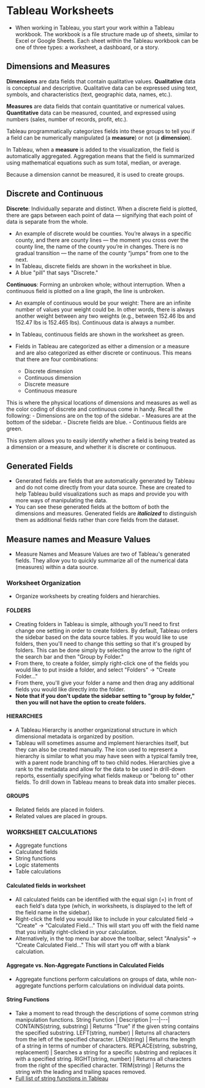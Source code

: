 # Tableau Worksheets

  - When working in Tableau, you start your work within a Tableau workbook. The workbook is a file structure made up of sheets, similar to Excel or Google Sheets. Each sheet within the Tableau workbook can be one of three types: a worksheet, a dashboard, or a story.

## Dimensions and Measures
**Dimensions** are data fields that contain qualitative values. **Qualitative** data is conceptual and descriptive. Qualitative data can be expressed using text, symbols, and characteristics (text, geographic data, names, etc.).

**Measures** are data fields that contain quantitative or numerical values. **Quantitative** data can be measured, counted, and expressed using numbers (sales, number of records, profit, etc.).

Tableau programmatically categorizes fields into these groups to tell you if a field can be numerically manipulated (a **measure**) or not (a **dimension**). 

In Tableau, when a **measure** is added to the visualization, the field is automatically aggregated. Aggregation means that the field is summarized using mathematical equations such as sum total, median, or average. 

Because a dimension cannot be measured, it is used to create groups.

## Discrete and Continuous

  **Discrete**: Individually separate and distinct. When a discrete field is plotted, there are gaps between each point of data — signifying that each point of data is separate from the whole.
  - An example of discrete would be counties. You’re always in a specific county, and there are county lines — the moment you cross over the county line, the name of the county you’re in changes. There is no gradual transition — the name of the county “jumps” from one to the next.
  - In Tableau, discrete fields are shown in the worksheet in blue.
  - A blue "pill" that says "Discrete."

  **Continuous**: Forming an unbroken whole; without interruption. When a continuous field is plotted on a line graph, the line is unbroken.

  - An example of continuous would be your weight: There are an infinite number of values your weight could be. In other words, there is always another weight between any two weights (e.g., between 152.46 lbs and 152.47 lbs is 152.465 lbs). Continuous data is always a number.
  - In Tableau, continuous fields are shown in the worksheet as green.

  - Fields in Tableau are categorized as either a dimension or a measure and are also categorized as either discrete or continuous. This means that there are four combinations:

    - Discrete dimension
    - Continuous dimension
    - Discrete measure
    - Continuous measure
  
  This is where the physical locations of dimensions and measures as well as the color coding of discrete and continuous come in handy. Recall the following:
    - Dimensions are on the top of the sidebar.
    - Measures are at the bottom of the sidebar.
    - Discrete fields are blue.
    - Continuous fields are green.

  This system allows you to easily identify whether a field is being treated as a dimension or a measure, and whether it is discrete or continuous.
  
## Generated Fields
  - Generated fields are fields that are automatically generated by Tableau and do not come directly from your data source. These are created to help Tableau build visualizations such as maps and provide you with more ways of manipulating the data.
  - You can see these generated fields at the bottom of both the dimensions and measures. Generated fields are **_italicized_** to distinguish them as additional fields rather than core fields from the dataset.

## Measure names and Measure Values
  - Measure Names and Measure Values are two of Tableau's generated fields. They allow you to quickly summarize all of the numerical data (measures) within a data source.

### Worksheet Organization
  - Organize worksheets by creating folders and hierarchies.

#### FOLDERS
  - Creating folders in Tableau is simple, although you'll need to first change one setting in order to create folders. By default, Tableau orders the sidebar based on the data source tables. If you would like to use folders, then you'll need to change this setting so that it's grouped by folders. This can be done simply by selecting the arrow to the right of the search bar and then "Group by Folder."
  - From there, to create a folder, simply right-click one of the fields you would like to put inside a folder, and select "Folders" → "Create Folder..."
  - From there, you'll give your folder a name and then drag any additional fields you would like directly into the folder.
  - **Note that if you don't update the sidebar setting to "group by folder," then you will not have the option to create folders.**

#### HIERARCHIES
  - A Tableau Hierarchy is another organizational structure in which dimensional metadata is organized by position.
  - Tableau will sometimes assume and implement hierarchies itself, but they can also be created manually. The icon used to represent a hierarchy is similar to what you may have seen with a typical family tree, with a parent node branching off to two child nodes. Hierarchies give a rank to the metadata and allow for the data to be used in drill-down reports, essentially specifying what fields makeup or "belong to" other fields. To drill down in Tableau means to break data into smaller pieces.

#### GROUPS
  - Related fields are placed in folders.
  - Related values are placed in groups.

### WORKSHEET CALCULATIONS
  - Aggregate functions
  - Calculated fields
  - String functions
  - Logic statements
  - Table calculations

#### Calculated fields in worksheet
  - All calculated fields can be identified with the equal sign (=) in front of each field's data type (which, in worksheets, is displayed to the left of the field name in the sidebar).
  - Right-click the field you would like to include in your calculated field → "Create" → "Calculated Field..." This will start you off with the field name that you initially right-clicked in your calculation.
  - Alternatively, in the top menu bar above the toolbar, select "Analysis" → "Create Calculated Field..." This will start you off with a blank calculation.

#### Aggregate vs. Non-Aggregate Functions in Calculated Fields
  - Aggregate functions perform calculations on groups of data, while non-aggregate functions perform calculations on individual data points.

#### String Functions
  - Take a moment to read through the descriptions of some common string manipulation functions.
    String Function | Description
    |---|---|
    CONTAINS(string, substring) | Returns "True" if the given string contains the specified substring.
    LEFT(string, number) | Returns all characters from the left of the specified character.
    LEN(string) | Returns the length of a string in terms of number of characters.
    REPLACE(string, substring, replacement) | Searches a string for a specific substring and replaces it with a specified string.
    RIGHT(string, number) | Returns all characters from the right of the specified character.
    TRIM(string) | Returns the string with the leading and trailing spaces removed.
  - [Full list of string functions in Tableau](http://help.tableau.com/current/pro/desktop/en-us/functions_functions_string.htm)

